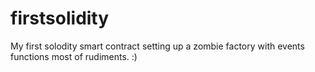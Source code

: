 # firstsolidity

My first solodity smart contract setting up a zombie factory with events functions most of rudiments. :)
